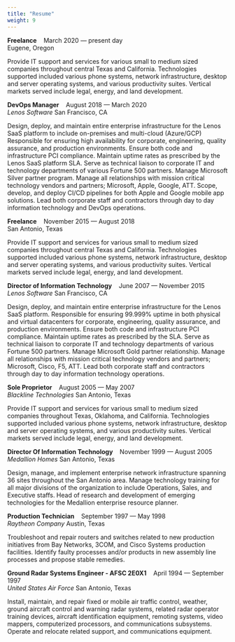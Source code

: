 ```yaml
---
title: "Resume"
weight: 9
---
```

<div align=left>
<p>
<b>Freelance</b>&nbsp&nbsp&nbsp&nbspMarch 2020 — present day<br>
Eugene, Oregon

Provide IT support and services for various small to medium sized companies throughout central Texas and California. Technologies supported included various phone systems, network infrastructure, desktop and server operating systems, and various productivity suites. Vertical markets served include legal, energy, and land development.
</p>
<p>
<b>DevOps Manager</b>&nbsp&nbsp&nbsp&nbspAugust 2018 — March 2020<br> 
<i>Lenos Software</i> San Francisco, CA

Design, deploy, and maintain entire enterprise infrastructure for the Lenos SaaS platform to include on-premises and multi-cloud (Azure/GCP) Responsible for ensuring high availability for corporate, engineering, quality assurance, and production environments.  Ensure both code and infrastructure PCI compliance. Maintain uptime rates as prescribed by the Lenos SaaS platform SLA. Serve as technical liaison to corporate IT and technology departments of various Fortune 500 partners. Manage Microsoft Silver partner program. Manage all relationships with mission critical technology vendors and partners; Microsoft, Apple, Google, ATT. Scope, develop, and deploy CI/CD pipelines for both Apple and Google mobile app solutions. Lead both corporate staff and contractors through day to day information technology and DevOps operations.
</p>
<p>
<b>Freelance</b>&nbsp&nbsp&nbsp&nbspNovember 2015 — August 2018<br>
San Antonio, Texas

Provide IT support and services for various small to medium sized companies throughout central Texas and California. Technologies supported included various phone systems, network infrastructure, desktop and server operating systems, and various productivity suites. Vertical markets served include legal, energy, and land development.
</p>
<p>
<b>Director of Information Technology</b>&nbsp&nbsp&nbsp&nbspJune 2007 — November 2015<br> 
<i>Lenos Software</i> San Francisco, CA

Design, deploy, and maintain entire enterprise infrastructure for the Lenos SaaS platform. Responsible for ensuring 99.999% uptime in both physical and virtual datacenters for corporate, engineering, quality assurance, and production environments.  Ensure both code and infrastructure PCI compliance. Maintain uptime rates as prescribed by the SLA. Serve as technical liaison to corporate IT and technology departments of various Fortune 500 partners. Manage Microsoft Gold partner relationship. Manage all relationships with mission critical technology vendors and partners; Microsoft, Cisco, F5, ATT. Lead both corporate staff and contractors through day to day information technology operations.
</p>
<p>
<b>Sole Proprietor</b>&nbsp&nbsp&nbsp&nbspAugust 2005 — May 2007<br>
<i>Blackline Technologies</i> San Antonio, Texas

Provide IT support and services for various small to medium sized companies throughout Texas, Oklahoma, and California. Technologies supported included various phone systems, network infrastructure, desktop and server operating systems, and various productivity suites. Vertical markets served include legal, energy, and land development.
</p>
<p>
<b>Director Of Information Technology</b>&nbsp&nbsp&nbsp&nbspNovember 1999 — August 2005<br>
<i>Medallion Homes</i> San Antonio, Texas

Design, manage, and implement enterprise network infrastructure spanning 36 sites throughout the San Antonio area. Manage technology training for all major divisions of the organization to include Operations, Sales, and Executive staffs. Head of research and development of emerging technologies for the Medallion enterprise resource planner. 
</p>
<p>
<b>Production Technician</b>&nbsp&nbsp&nbsp&nbspSeptember 1997 — May 1998<br>
<i>Raytheon Company</i>	Austin, Texas

Troubleshoot and repair routers and switches related to new production initiatives from Bay Networks, 3COM, and Cisco Systems production facilities. Identify faulty processes and/or products in new assembly line processes and propose stable remedies. 
</p>
<p>
<b>Ground Radar Systems Engineer - AFSC 2E0X1</b>&nbsp&nbsp&nbsp&nbspApril 1994 — September 1997<br>
<i>United States Air Force</i>	San Antonio, Texas

Install, maintain, and repair fixed or mobile air traffic control, weather, ground aircraft control and warning radar systems, related radar operator training devices, aircraft identification equipment, remoting systems, video mappers, computerized processors, and communications subsystems. Operate and relocate related support, and communications equipment. 
</p>
</div>